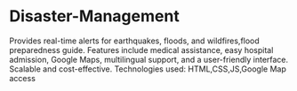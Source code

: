 # Disaster-Management
Provides real-time alerts for earthquakes, floods, and wildfires,flood preparedness guide. Features include medical assistance, easy hospital admission, Google Maps, multilingual support, and a user-friendly interface. Scalable and cost-effective. Technologies used: HTML,CSS,JS,Google Map access
